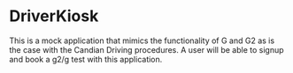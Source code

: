 # DriverKiosk
This is a mock application that mimics the functionality of G and G2 as is the case with the Candian Driving procedures. A user will be able to signup and book a g2/g test with this application.
